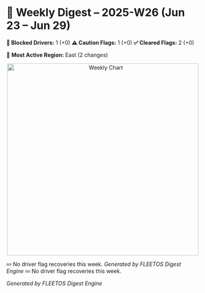 # 📰 Weekly Digest – 2025-W26 (Jun 23 – Jun 29)

**🚫 Blocked Drivers:** 1 (+0)
**⚠️ Caution Flags:** 1 (+0)
**✅ Cleared Flags:** 2 (+0)

📍 **Most Active Region:** East (2 changes)

<p align="center"><img src="/weekly-digest-chart.png" alt="Weekly Chart" width="500" /></p>

💤 No driver flag recoveries this week.
_Generated by FLEETOS Digest Engine_
💤 No driver flag recoveries this week.

_Generated by FLEETOS Digest Engine_